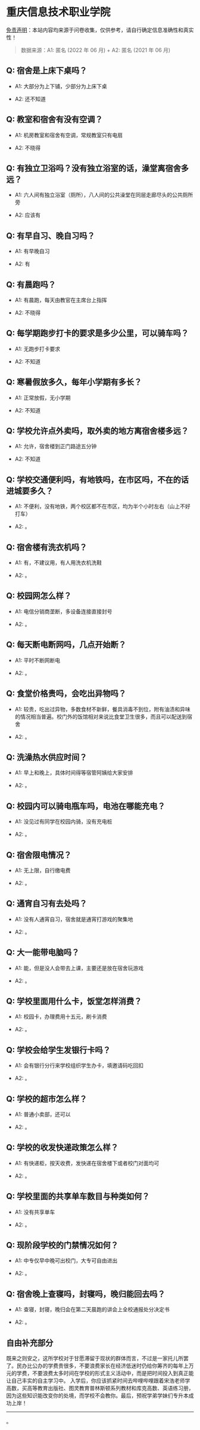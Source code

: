 # 重庆信息技术职业学院

[免责声明](https://colleges.chat/#_3)：本站内容均来源于问卷收集，仅供参考，请自行确定信息准确性和真实性！

> 数据来源：A1: 匿名 (2022 年 06 月) + A2: 匿名 (2021 年 06 月)

## Q: 宿舍是上床下桌吗？

- A1: 大部分为上下铺，少部分为上床下桌

- A2: 还不知道

## Q: 教室和宿舍有没有空调？

- A1: 机房教室和宿舍有空调，常规教室只有电扇

- A2: 不晓得

## Q: 有独立卫浴吗？没有独立浴室的话，澡堂离宿舍多远？

- A1: 六人间有独立浴室（厕所），八人间的公共澡堂在同层走廊尽头的公共厕所旁

- A2: 应该有

## Q: 有早自习、晚自习吗？

- A1: 有早晚自习

- A2: 有

## Q: 有晨跑吗？

- A1: 有晨跑，每天由教官在主席台上指挥

- A2: 不晓得

## Q: 每学期跑步打卡的要求是多少公里，可以骑车吗？

- A1: 无跑步打卡要求

- A2: 不知道

## Q: 寒暑假放多久，每年小学期有多长？

- A1: 正常放假，无小学期

- A2: 不知道

## Q: 学校允许点外卖吗，取外卖的地方离宿舍楼多远？

- A1: 允许，宿舍楼到正门路途五分钟

- A2: 不知道

## Q: 学校交通便利吗，有地铁吗，在市区吗，不在的话进城要多久？

- A1: 不便利，没有地铁，两个校区都不在市区，均为半个小时左右（山上不好打车）

- A2: 。

## Q: 宿舍楼有洗衣机吗？

- A1: 有，不建议用，有人用洗衣机洗鞋

- A2: 。

## Q: 校园网怎么样？

- A1: 电信分销商垄断，多设备连接直接封号

- A2: 。

## Q: 每天断电断网吗，几点开始断？

- A1: 平时不断网断电

- A2: 。

## Q: 食堂价格贵吗，会吃出异物吗？

- A1: 较贵，吃出过异物，多数食材不新鲜，餐具消毒不到位，附有油渍和异味的情况相当普遍。校门外的饭馆相对来说比食堂卫生很多，而且可以配送到宿舍

- A2: 。

## Q: 洗澡热水供应时间？

- A1: 早上和晚上，具体时间得等宿管阿姨给大家安排

- A2: 。

## Q: 校园内可以骑电瓶车吗，电池在哪能充电？

- A1: 没见过有同学在校园内骑，没有充电桩

- A2: 。

## Q: 宿舍限电情况？

- A1: 无上限，自行缴电费

- A2: 。

## Q: 通宵自习有去处吗？

- A1: 没有人通宵自习，宿舍就是通宵打游戏的聚集地

- A2: 。

## Q: 大一能带电脑吗？

- A1: 能，但是没人会带去上课，主要还是放在宿舍玩游戏

- A2: 。

## Q: 学校里面用什么卡，饭堂怎样消费？

- A1: 校园卡，办理费用十五元，刷卡消费

- A2: 。

## Q: 学校会给学生发银行卡吗？

- A1: 会有银行分行来学校组织学生办卡，填邀请码吃回扣

- A2: 。

## Q: 学校的超市怎么样？

- A1: 普通小卖部，还可以

- A2: 。

## Q: 学校的收发快递政策怎么样？

- A1: 有快递柜，按天收费，发快递在宿舍楼下或者校门对面均可

- A2: 。

## Q: 学校里面的共享单车数目与种类如何？

- A1: 没有共享单车

- A2: 。

## Q: 现阶段学校的门禁情况如何？

- A1: 中专仅早中晚可出校门，大专可自由进出

- A2: 。

## Q: 宿舍晚上查寝吗，封寝吗，晚归能回去吗？

- A1: 查寝，封寝，晚归会在第二天晨跑的讲会上全校通报处分决定书

- A2: 。

## 自由补充部分

既来之则安之，这所学校对于甘愿滞留于现状的群体而言，不过是一家托儿所罢了。民办比公办的学费贵很多，不要浪费家长在经济低迷时仍给你筹齐的每年上万元的学费，不要浪费太多时间在学校的形式主义活动中，而是把时间投入到真正能让自己丰实的自主学习中。 入学后，你应该抓紧时间去哔哩哔哩跟着宋浩老师学高数，买高等教育出版社、图灵教育普林斯顿系列教材和库克高数、英语练习册，因为这些知识能改变你的处境，而学校不会教你。最后，预祝学弟学妹们专升本成功上岸！

***

。